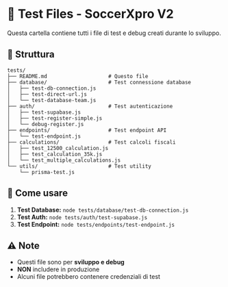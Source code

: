 # 🧪 Test Files - SoccerXpro V2

Questa cartella contiene tutti i file di test e debug creati durante lo sviluppo.

## 📁 Struttura

```
tests/
├── README.md                    # Questo file
├── database/                    # Test connessione database
│   ├── test-db-connection.js
│   ├── test-direct-url.js
│   └── test-database-team.js
├── auth/                        # Test autenticazione
│   ├── test-supabase.js
│   ├── test-register-simple.js
│   └── debug-register.js
├── endpoints/                   # Test endpoint API
│   └── test-endpoint.js
├── calculations/                # Test calcoli fiscali
│   ├── test_12500_calculation.js
│   ├── test_calculation_35k.js
│   └── test_multiple_calculations.js
└── utils/                       # Test utility
    └── prisma-test.js
```

## 🚀 Come usare

1. **Test Database:** `node tests/database/test-db-connection.js`
2. **Test Auth:** `node tests/auth/test-supabase.js`
3. **Test Endpoint:** `node tests/endpoints/test-endpoint.js`

## ⚠️ Note

- Questi file sono per **sviluppo e debug**
- **NON** includere in produzione
- Alcuni file potrebbero contenere credenziali di test




